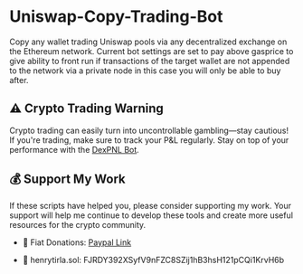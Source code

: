 # Uniswap-Copy-Trading-Bot
Copy any wallet trading Uniswap pools via any decentralized exchange on the Ethereum network. Current bot settings are set to pay above gasprice to give ability to front run if transactions of the target wallet are not appended to the network via a private node in this case you will only be able to buy after.


## ⚠️ Crypto Trading Warning
Crypto trading can easily turn into uncontrollable gambling—stay cautious! If you're trading, make sure to track your P&L regularly. Stay on top of your performance with the [DexPNL Bot](https://t.me/dexpnl_bot). 


## 💰 Support My Work
If these scripts have helped you, please consider supporting my work. Your support will help me continue to develop these tools and create more useful resources for the crypto community.

- 🤑 Fiat Donations: [Paypal Link](https://paypal.me/HenryTirla)

- 🚀 henrytirla.sol:   FJRDY392XSyfV9nFZC8SZij1hB3hsH121pCQi1KrvH6b
